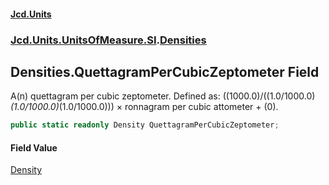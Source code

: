 #### [Jcd.Units](index.md 'index')
### [Jcd.Units.UnitsOfMeasure.SI](Jcd.Units.UnitsOfMeasure.SI.md 'Jcd.Units.UnitsOfMeasure.SI').[Densities](Densities.md 'Jcd.Units.UnitsOfMeasure.SI.Densities')

## Densities.QuettagramPerCubicZeptometer Field

A(n) quettagram per cubic zeptometer. Defined as: ((1000.0)/((1.0/1000.0)*(1.0/1000.0)*(1.0/1000.0))) × ronnagram per cubic attometer + (0).

```csharp
public static readonly Density QuettagramPerCubicZeptometer;
```

#### Field Value
[Density](Density.md 'Jcd.Units.UnitTypes.Density')